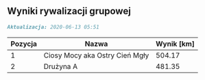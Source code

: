 ## Wyniki rywalizacji grupowej

```markdown
Aktualizacja: 2020-06-13 05:51
```

Pozycja | Nazwa | Wynik [km] |
------------ | -------------  | -------------
 1 |Ciosy Mocy aka Ostry Cień Mgły | 504.17 
 2 |Drużyna A | 481.35